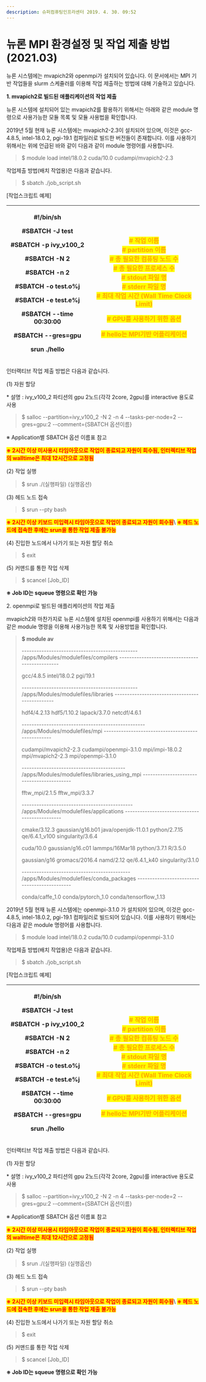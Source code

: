 ```yaml
---
description: 슈퍼컴퓨팅인프라센터 2019. 4. 30. 09:52
---
```


# 뉴론 MPI 환경설정 및 작업 제출 방법(2021.03)

뉴론 시스템에는 mvapich2와 openmpi가 설치되어 있습니다.  이 문서에서는 MPI 기반 작업들을 slurm 스케쥴러를 이용해 작업 제출하는 방법에 대해 기술하고 있습니다.&#x20;

&#x20;

**1. mvapich2로 빌드된 애플리케이션의 작업 제출**&#x20;

뉴론 시스템에 설치되어 있는 mvapich2를 활용하기 위해서는 아래와 같은 module 명령으로 사용가능한 모듈 목록 및 모듈 사용법을 확인합니다.&#x20;

&#x20;2019년 5월 현재 뉴론 시스템에는 mvapich2-2.3이 설치되어 있으며,  이것은 gcc-4.8.5, intel-18.0.2, pgi-19.1 컴파일러로 빌드한 버전들이 존재합니다.   이를 사용하기 위해서는 위에 언급된 바와 같이 다음과 같이 module 명령어를 사용합니다.&#x20;

> $ module load intel/18.0.2 cuda/10.0 cudampi/mvapich2-2.3

&#x20;

작업제출 방법(배치 작업용)은 다음과 같습니다.&#x20;

> $ sbatch ./job\_script.sh&#x20;

&#x20;

\[작업스크립트 예제]

| <p>#!/bin/sh</p><p>#SBATCH -J test</p><p>#SBATCH -p ivy_v100_2</p><p>#SBATCH -N 2</p><p>#SBATCH -n 2</p><p>#SBATCH -o test.o%j</p><p>#SBATCH -e test.e%j</p><p>#SBATCH --time 00:30:00</p><p>#SBATCH --gres=gpu</p><p> </p><p>srun ./hello</p> | <p><br><mark style="color:orange;"><strong># 작업 이름</strong></mark><br><mark style="color:orange;"><strong># partition 이름</strong></mark><br><mark style="color:orange;"><strong># 총 필요한 컴퓨팅 노드 수</strong></mark><br><mark style="color:orange;"><strong># 총 필요한 프로세스 수</strong></mark><br><mark style="color:orange;"><strong># stdout 파일 명</strong></mark><br><mark style="color:orange;"><strong># stderr 파일 명</strong></mark><br><mark style="color:orange;"><strong># 최대 작업 시간 (Wall Time Clock Limit)</strong></mark></p><p><mark style="color:orange;"><strong># GPU를 사용하기 위한 옵션</strong></mark></p><p> <mark style="color:orange;"><strong></strong></mark> </p><p><mark style="color:orange;"><strong># hello는 MPI기반 어플리케이션</strong></mark> </p> |
| ---------------------------------------------------------------------------------------------------------------------------------------------------------------------------------------------------------------------------------------------- | -------------------------------------------------------------------------------------------------------------------------------------------------------------------------------------------------------------------------------------------------------------------------------------------------------------------------------------------------------------------------------------------------------------------------------------------------------------------------------------------------------------------------------------------------------------------------------------------------------------------------------------------------------------------------------------------------------------------------------------------------------- |



인터랙티브 작업 제출 방법은 다음과 같습니다.



(1) 자원 할당

\* 설명 : ivy\_v100\_2 파티션의 gpu 2노드(각각 2core, 2gpu)를 interactive 용도로 사용

> $ salloc --partition=ivy\_v100\_2 -N 2 -n 4 --tasks-per-node=2 --gres=gpu:2 --comment={SBATCH 옵션이름}&#x20;

※ Application별 SBATCH 옵션 이름표 참고

<mark style="color:red;">**※ 2시간 이상 미사용시 타임아웃으로 작업이 종료되고 자원이 회수됨, 인터렉티브 작업의 walltime은 최대 12시간으로 고정됨**</mark>



(2) 작업 실행

> $ srun ./(실행파일) (실행옵션)&#x20;



(3) 헤드 노드 접속

> $ srun --pty bash&#x20;

<mark style="color:red;">**※ 2시간 이상 키보드 미입력시 타임아웃으로 작업이 종료되고 자원이 회수됨**</mark>\ <mark style="color:red;"></mark><mark style="color:red;">**※ 헤드 노드에 접속한 후에는 srun을 통한 작업 제출 불가능**</mark>



(4) 진입한 노드에서 나가기 또는 자원 할당 취소

> $ exit

&#x20;

(5) 커맨드를 통한 작업 삭제

> $ scancel \[Job\_ID]

**※ Job ID는 squeue 명령으로 확인 가능**



2\. openmpi로 빌드된 애플리케이션의 작업 제출&#x20;

mvapich2와 마찬가지로 뉴론 시스템에 설치된 openmpi를 사용하기 위해서는 다음과 같은 module 명령을 이용해 사용가능한 목록 및 사용방법을 확인합니다.&#x20;

> **$ module av**
>
> &#x20;
>
> \----------------------------------------------- /apps/Modules/modulefiles/compilers -----------------------------------------------
>
> gcc/4.8.5    intel/18.0.2 pgi/19.1
>
> &#x20;
>
> \----------------------------------------------- /apps/Modules/modulefiles/libraries -----------------------------------------------
>
> hdf4/4.2.13  hdf5/1.10.2  lapack/3.7.0 netcdf/4.6.1
>
> &#x20;
>
> \-------------------------------------------------- /apps/Modules/modulefiles/mpi --------------------------------------------------
>
> cudampi/mvapich2-2.3  cudampi/openmpi-3.1.0 mpi/impi-18.0.2       mpi/mvapich2-2.3      mpi/openmpi-3.1.0
>
> &#x20;
>
> \------------------------------------------ /apps/Modules/modulefiles/libraries\_using\_mpi ------------------------------------------
>
> fftw\_mpi/2.1.5 fftw\_mpi/3.3.7
>
> &#x20;
>
> \--------------------------------------------- /apps/Modules/modulefiles/applications ----------------------------------------------
>
> cmake/3.12.3        gaussian/g16.b01    java/openjdk-11.0.1 python/2.7.15       qe/6.4.1\_v100       singularity/3.6.4
>
> cuda/10.0           gaussian/g16.c01    lammps/16Mar18      python/3.7.1        R/3.5.0
>
> gaussian/g16        gromacs/2016.4      namd/2.12           qe/6.4.1\_k40        singularity/3.1.0
>
> &#x20;
>
> \-------------------------------------------- /apps/Modules/modulefiles/conda\_packages ---------------------------------------------
>
> conda/caffe\_1.0       conda/pytorch\_1.0     conda/tensorflow\_1.13



2019년 5월 현재 뉴론 시스템에는 openmpi-3.1.0 가 설치되어 있으며, 이것은 gcc-4.8.5, intel-18.0.2, pgi-19.1 컴파일러로 빌드되어 있습니다. 이를 사용하기 위해서는 다음과 같은 module 명령어를 사용합니다.&#x20;

> $ module load intel/18.0.2 cuda/10.0 cudampi/openmpi-3.1.0

작업제출 방법(배치 작업용)은 다음과 같습니다.&#x20;

> $ sbatch ./job\_script.sh&#x20;

&#x20;

\[작업스크립트 예제]

| <p>#!/bin/sh</p><p>#SBATCH -J test</p><p>#SBATCH -p ivy_v100_2</p><p>#SBATCH -N 2</p><p>#SBATCH -n 2</p><p>#SBATCH -o test.o%j</p><p>#SBATCH -e test.e%j</p><p>#SBATCH --time 00:30:00</p><p>#SBATCH --gres=gpu</p><p> </p><p>srun ./hello</p> | <p><br><mark style="color:orange;"><strong># 작업 이름</strong></mark><br><mark style="color:orange;"><strong># partition 이름</strong></mark><br><mark style="color:orange;"><strong># 총 필요한 컴퓨팅 노드 수</strong></mark><br><mark style="color:orange;"><strong># 총 필요한 프로세스 수</strong></mark><br><mark style="color:orange;"><strong># stdout 파일 명</strong></mark><br><mark style="color:orange;"><strong># stderr 파일 명</strong></mark><br><mark style="color:orange;"><strong># 최대 작업 시간 (Wall Time Clock Limit)</strong></mark></p><p><mark style="color:orange;"><strong># GPU를 사용하기 위한 옵션</strong></mark></p><p> <mark style="color:orange;"><strong></strong></mark> </p><p><mark style="color:orange;"><strong># hello는 MPI기반 어플리케이션</strong></mark> </p> |
| ---------------------------------------------------------------------------------------------------------------------------------------------------------------------------------------------------------------------------------------------- | -------------------------------------------------------------------------------------------------------------------------------------------------------------------------------------------------------------------------------------------------------------------------------------------------------------------------------------------------------------------------------------------------------------------------------------------------------------------------------------------------------------------------------------------------------------------------------------------------------------------------------------------------------------------------------------------------------------------------------------------------------- |



인터랙티브 작업 제출 방법은 다음과 같습니다.



(1) 자원 할당

\* 설명 : ivy\_v100\_2 파티션의 gpu 2노드(각각 2core, 2gpu)를 interactive 용도로 사용

> $ salloc --partition=ivy\_v100\_2 -N 2 -n 4 --tasks-per-node=2 --gres=gpu:2 --comment={SBATCH 옵션이름}&#x20;

※ Application별 SBATCH 옵션 이름표 참고

<mark style="color:red;">**※ 2시간 이상 미사용시 타임아웃으로 작업이 종료되고 자원이 회수됨, 인터렉티브 작업의 walltime은 최대 12시간으로 고정됨**</mark>



(2) 작업 실행

> $ srun ./(실행파일) (실행옵션)&#x20;



(3) 헤드 노드 접속

> $ srun --pty bash&#x20;

<mark style="color:red;">**※ 2시간 이상 키보드 미입력시 타임아웃으로 작업이 종료되고 자원이 회수됨**</mark>\ <mark style="color:red;"></mark><mark style="color:red;">**※ 헤드 노드에 접속한 후에는 srun을 통한 작업 제출 불가능**</mark>



(4) 진입한 노드에서 나가기 또는 자원 할당 취소

> $ exit



(5) 커맨드를 통한 작업 삭제

> $ scancel \[Job\_ID]

**※ Job ID는 squeue 명령으로 확인 가능**
